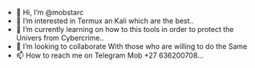 - 👋 Hi, I’m @mobstarc
- 👀 I’m interested in Termux an Kali 
      which are the best..
- 🌱 I’m currently learning on how to
      this tools in order to protect the
      Univers from Cybercrime..
- 💞️ I’m looking to collaborate 
   With those who are willing to do the
   Same
- 📫 How to reach me on Telegram
 Mob +27 636200708...

<!---
mobstarc/mobstarc is a ✨ special ✨ repository because its `README.md` (this file) appears on your GitHub profile.
You can click the Preview link to take a look at your changes.
--->
